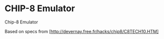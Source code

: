 # CHIP-8 Emulator

Chip-8 Emulator

Based on specs from [http://devernay.free.fr/hacks/chip8/C8TECH10.HTM]
